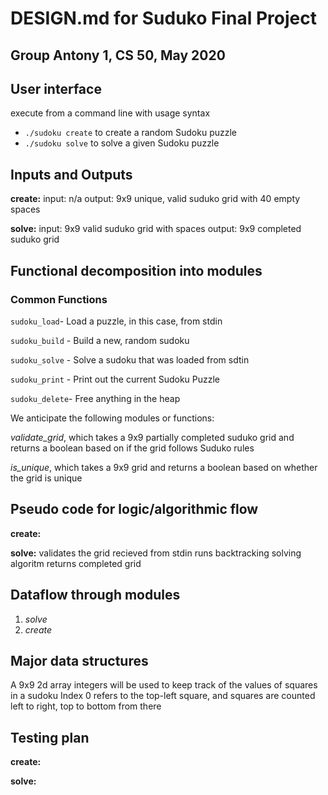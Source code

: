 # DESIGN.md for Suduko Final Project
## Group Antony 1, CS 50, May 2020

## User interface ##
execute from a command line with usage syntax
* `./sudoku create` to create a random Sudoku puzzle
* `./sudoku solve` to solve a given Sudoku puzzle


## Inputs and Outputs ##
**create:**
input: n/a
output: 9x9 unique, valid suduko grid with 40 empty spaces

**solve:**
input: 9x9 valid suduko grid with spaces
output: 9x9 completed suduko grid

## Functional decomposition into modules ##

### Common Functions

`sudoku_load`- Load a puzzle, in this case, from stdin

`sudoku_build` - Build a new, random sudoku 

`sudoku_solve` - Solve a sudoku that was loaded from sdtin

`sudoku_print` - Print out the current Sudoku Puzzle

`sudoku_delete`- Free anything in the heap


We anticipate the following modules or functions:

*validate_grid*, which takes a 9x9 partially completed suduko grid and returns a boolean based on if the grid follows Suduko rules

*is_unique*, which takes a 9x9 grid and returns a boolean based on whether the grid is unique


## Pseudo code for logic/algorithmic flow ##
**create:** 

**solve:** 
validates the grid recieved from stdin
runs backtracking solving algoritm
returns completed grid



## Dataflow through modules ##

1. *solve* 
2. *create* 


## Major data structures ##
A 9x9 2d array integers will be used to keep track of the values of squares in a sudoku
Index 0 refers to the top-left square, and squares are counted left to right, top to bottom from there

## Testing plan  ##
**create:**

**solve:**